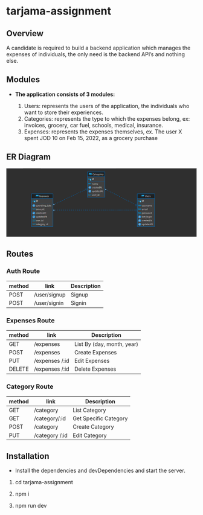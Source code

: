 # tarjama-assignment

## Overview
 A candidate is required to build a backend application which manages the expenses of individuals, the only need is the backend API’s and nothing else.

## Modules

- **The application consists of 3 modules:**

    1.	Users: represents the users of the application, the individuals who want to store their experiences.
    2.	 Categories: represents the type to which the expenses belong, ex: invoices, grocery, car fuel, schools, medical, insurance.
    3.	Expenses: represents the expenses themselves, ex. The user X spent JOD 10 on Feb 15, 2022, as a grocery purchase



## ER Diagram

![img](./assets/db.png)


## Routes

### **Auth Route**

| **method** | **link**       | **Description**                         |
| ---------- | -------------- | --------------------------------------- |
| POST       | /user/signup        | Signup                                  |
| POST       | /user/signin        | Signin                                  |


### **Expenses Route**

| **method** | **link**        | **Description**         |
| ---------- | --------------- | ----------------------- |
| GET        | /expenses      | List By (day, month, year)  |
| POST       | /expenses      | Create Expenses        |
| PUT        | /expenses /:id | Edit Expenses        |
| DELETE     | /expenses /:id | Delete Expenses        |

### **Category  Route**

| **method** | **link**        | **Description**         |
| ---------- | --------------- | ----------------------- |
| GET        | /category      | List Category  |
| GET        | /category/:id | Get Specific Category |
| POST       | /category      | Create Category        |
| PUT        | /category /:id | Edit Category        |


## Installation

- Install the dependencies and devDependencies and start the server.

1. cd tarjama-assignment

2. npm i

3. npm run dev

